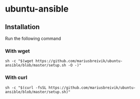 # ubuntu-ansible

## Installation

Run the following command

### With wget

```
sh -c "$(wget https://github.com/mariusbreivik/ubuntu-ansible/blob/master/setup.sh -O -)"
```

### With curl
```
sh -c "$(curl -fsSL https://github.com/mariusbreivik/ubuntu-ansible/blob/master/setup.sh)"
```